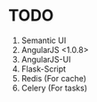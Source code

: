 
TODO
====
1. Semantic UI
2. AngularJS <1.0.8>
3. AngularJS-UI
4. Flask-Script
5. Redis (For cache)
6. Celery (For tasks)
